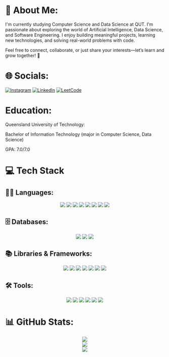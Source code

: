 # 💫 About Me:
I'm currently studying Computer Science and Data Science at QUT. I'm passionate about exploring the world of Artificial Intelligence, Data Science, and Software Engineering. I enjoy building meaningful projects, learning new technologies, and solving real-world problems with code.

Feel free to connect, collaborate, or just share your interests—let’s learn and grow together! 🚀

# 🌐 Socials:
[![Instagram](https://img.shields.io/badge/Instagram-%23E4405F.svg?logo=Instagram&logoColor=white)]([https://www.instagram.com/volam_1311/](https://www.instagram.com/volam_1311/)) [![LinkedIn](https://img.shields.io/badge/LinkedIn-%230077B5.svg?logo=linkedin&logoColor=white)](https://www.linkedin.com/in/vo-phuc-lam-281034336/)
[![LeetCode](https://img.shields.io/badge/LeetCode-%23FFA116.svg?logo=leetcode&logoColor=white)](https://leetcode.com/u/vophuclam1311/)

# Education:
Queensland University of Technology:
 
Bachelor of Information Technology (major in Computer Science, Data Science)                                                                

GPA: 7.0/7.0

# 💻 Tech Stack

## 🧑‍💻 Languages:
<p align="center">
  <img src="https://img.shields.io/badge/python-3670A0?style=for-the-badge&logo=python&logoColor=ffdd54" />
  <img src="https://img.shields.io/badge/r-%23276DC3.svg?style=for-the-badge&logo=r&logoColor=white" />
  <img src="https://img.shields.io/badge/c-%2300599C.svg?style=for-the-badge&logo=c&logoColor=white" />
  <img src="https://img.shields.io/badge/c++-%2300599C.svg?style=for-the-badge&logo=c%2B%2B&logoColor=white" />
  <img src="https://img.shields.io/badge/html5-%23E34F26.svg?style=for-the-badge&logo=html5&logoColor=white" />
  <img src="https://img.shields.io/badge/bash_script-%23121011.svg?style=for-the-badge&logo=gnu-bash&logoColor=white" />
  <img src="https://img.shields.io/badge/javascript-%23323330.svg?style=for-the-badge&logo=javascript&logoColor=%23F7DF1E" />
  <img src="https://img.shields.io/badge/c%23-239120?style=for-the-badge&logo=c-sharp&logoColor=white" />
</p>

## 🗄️ Databases:
<p align="center">
  <img src="https://img.shields.io/badge/mysql-4479A1.svg?style=for-the-badge&logo=mysql&logoColor=white" />
  <img src="https://img.shields.io/badge/postgres-%23316192.svg?style=for-the-badge&logo=postgresql&logoColor=white" />
  <img src="https://img.shields.io/badge/MongoDB-%2347A248.svg?style=for-the-badge&logo=mongodb&logoColor=white" />
</p>

## 📚 Libraries & Frameworks:
<p align="center">
  <img src="https://img.shields.io/badge/Keras-%23D00000.svg?style=for-the-badge&logo=Keras&logoColor=white" />
  <img src="https://img.shields.io/badge/numpy-%23013243.svg?style=for-the-badge&logo=numpy&logoColor=white" />
  <img src="https://img.shields.io/badge/pandas-%23150458.svg?style=for-the-badge&logo=pandas&logoColor=white" />
  <img src="https://img.shields.io/badge/PyTorch-%23EE4C2C.svg?style=for-the-badge&logo=PyTorch&logoColor=white" />
  <img src="https://img.shields.io/badge/scikit--learn-%23F7931E.svg?style=for-the-badge&logo=scikit-learn&logoColor=white" />
  <img src="https://img.shields.io/badge/TensorFlow-%23FF6F00.svg?style=for-the-badge&logo=TensorFlow&logoColor=white" />
  <img src="https://img.shields.io/badge/Matplotlib-%23ffffff.svg?style=for-the-badge&logo=Matplotlib&logoColor=black" />
</p>

## 🛠️ Tools:
<p align="center">
  <img src="https://img.shields.io/badge/figma-%23F24E1E.svg?style=for-the-badge&logo=figma&logoColor=white" />
  <img src="https://img.shields.io/badge/Canva-%2300C4CC.svg?style=for-the-badge&logo=Canva&logoColor=white" />
  <img src="https://img.shields.io/badge/github-%23121011.svg?style=for-the-badge&logo=github&logoColor=white" />
  <img src="https://img.shields.io/badge/git-%23F05033.svg?style=for-the-badge&logo=git&logoColor=white" />
  <img src="https://img.shields.io/badge/power_bi-F2C811?style=for-the-badge&logo=powerbi&logoColor=black" />
  <img src="https://img.shields.io/badge/LaTeX-%23008080.svg?style=for-the-badge&logo=latex&logoColor=white" />
</p>

# 📊 GitHub Stats:
<p align="center">
  <img src="https://github-readme-stats.vercel.app/api?username=volam1311&theme=dark&hide_border=false&include_all_commits=false&count_private=false" />
  <br/>
  <img src="https://nirzak-streak-stats.vercel.app/?user=volam1311&theme=dark&hide_border=false" />
  <br/>
  <img src="https://github-readme-stats.vercel.app/api/top-langs/?username=volam1311&theme=dark&hide_border=false&include_all_commits=false&count_private=false&layout=compact" />
</p>


<!-- Proudly created with GPRM ( https://gprm.itsvg.in ) -->
